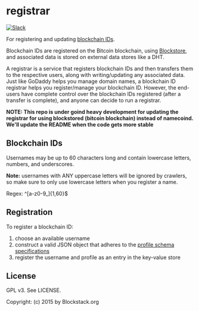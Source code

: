 # registrar

[![Slack](http://slack.blockstack.org/badge.svg)](http://slack.blockstack.org/)

For registering and updating [blockchain IDs](https://github.com/blockstack/blockstack/wiki/Blockchain-ID). 

Blockchain IDs are registered on the Bitcoin blockchain, using [Blockstore](https://github.com/blockstack/blockstore), and associated data is stored on external data stores like a DHT. 

A registrar is a service that registers blockchain IDs and then transfers them to the respective users, along with writing/updating any associated data. Just like GoDaddy helps you manage domain names, a blockchain ID registrar helps you register/manage your blockchain ID. However, the end-users have complete control over the blockchain IDs registered (after a transfer is complete), and anyone can decide to run a registrar.

**NOTE: This repo is under goind heavy development for updating the registrar for using blockstored (bitcoin blockchain) instead of namecoind. We'll update the README when the code gets more stable** 

## Blockchain IDs

Usernames may be up to 60 characters long and contain lowercase letters, numbers, and underscores.

**Note:** usernames with ANY uppercase letters will be ignored by crawlers, so make sure to only use lowercase letters when you register a name.

Regex: ^[a-z0-9_]{1,60}$

## Registration

To register a blockchain ID:

1. choose an available username
2. construct a valid JSON object that adheres to the [profile schema specifications](https://github.com/blockstack/blockstack/wiki/Blockchain-ID-Schema-v2)
3. register the username and profile as an entry in the key-value store

## License

GPL v3. See LICENSE.

Copyright: (c) 2015 by Blockstack.org
